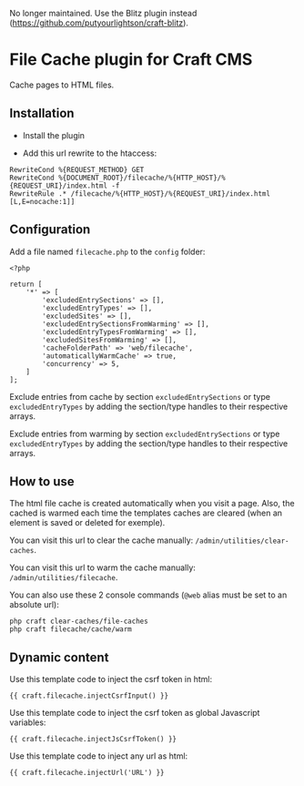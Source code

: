 No longer maintained. Use the Blitz plugin instead (https://github.com/putyourlightson/craft-blitz).

# File Cache plugin for Craft CMS

Cache pages to HTML files.

## Installation

- Install the plugin

- Add this url rewrite to the htaccess:

```
RewriteCond %{REQUEST_METHOD} GET
RewriteCond %{DOCUMENT_ROOT}/filecache/%{HTTP_HOST}/%{REQUEST_URI}/index.html -f
RewriteRule .* /filecache/%{HTTP_HOST}/%{REQUEST_URI}/index.html [L,E=nocache:1]]
```

## Configuration

Add a file named `filecache.php` to the `config` folder:

```
<?php

return [
	'*' => [
		'excludedEntrySections' => [],
		'excludedEntryTypes' => [],
		'excludedSites' => [],
		'excludedEntrySectionsFromWarming' => [],
		'excludedEntryTypesFromWarming' => [],
		'excludedSitesFromWarming' => [],
		'cacheFolderPath' => 'web/filecache',
		'automaticallyWarmCache' => true,
		'concurrency' => 5,
	]
];

```

Exclude entries from cache by section `excludedEntrySections` or type `excludedEntryTypes` by adding the section/type handles to their respective arrays.

Exclude entries from warming by section `excludedEntrySections` or type `excludedEntryTypes` by adding the section/type handles to their respective arrays.

## How to use

The html file cache is created automatically when you visit a page. Also, the cached is warmed each time the templates caches are cleared (when an element is saved or deleted for exemple). 

You can visit this url to clear the cache manually: `/admin/utilities/clear-caches`.

You can visit this url to warm the cache manually: `/admin/utilities/filecache`.

You can also use these 2 console commands (`@web` alias must be set to an absolute url):
```
php craft clear-caches/file-caches
php craft filecache/cache/warm
```

## Dynamic content

Use this template code to inject the csrf token in html:

```
{{ craft.filecache.injectCsrfInput() }}
```

Use this template code to inject the csrf token as global Javascript variables:

```
{{ craft.filecache.injectJsCsrfToken() }}
```

Use this template code to inject any url as html:

```
{{ craft.filecache.injectUrl('URL') }}
```

